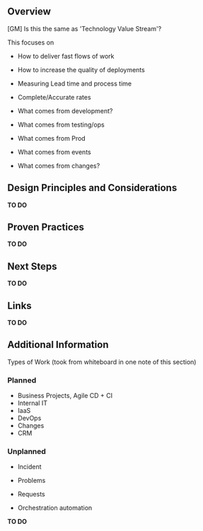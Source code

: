 ## Overview 

<text> 

[GM] Is this the same as 'Technology Value Stream'? 

 

This focuses on  

 

- How to deliver fast flows of work 

- How to increase the quality of deployments  

- Measuring Lead time and process time 

- Complete/Accurate rates 

- What comes from development? 

- What comes from testing/ops 

- What comes from Prod 

- What comes from events 

- What comes from changes? 

 

 

## Design Principles and Considerations 


**TO DO**

## Proven Practices 

**TO DO**

 

 

## Next Steps 

**TO DO**

 

 

## Links 

**TO DO**

 

## Additional Information 

 Types of Work (took from whiteboard in one note of this section)
 
 ### Planned
 
 - Business Projects, Agile CD + CI
 - Internal IT
  - IaaS
  - DevOps
 - Changes
  - CRM
 
 ### Unplanned
  - Incident
  - Problems
  - Requests
 
 - Orchestration automation
 
  
**TO DO**
